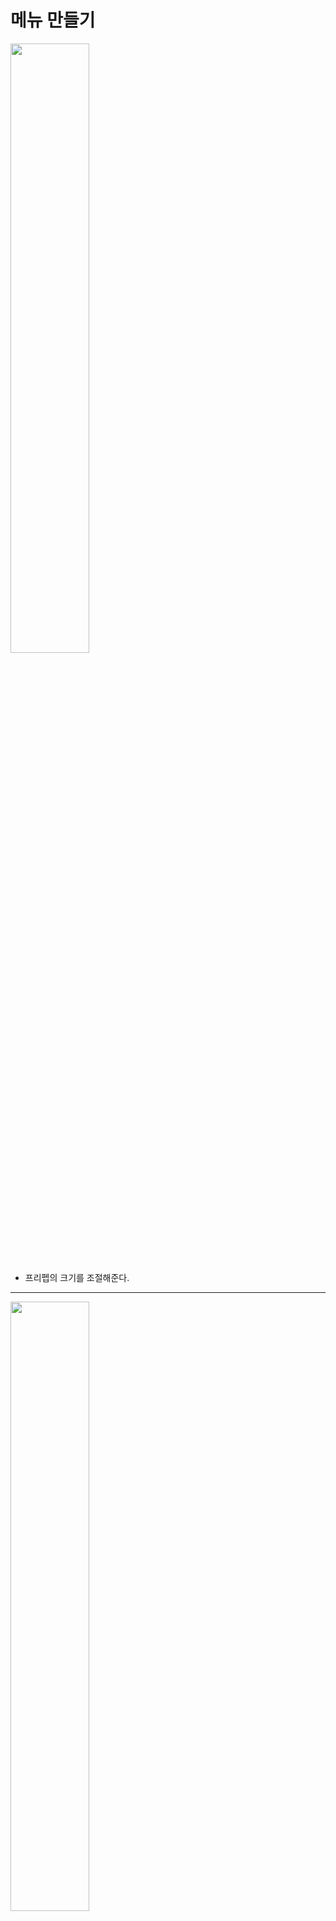 메뉴 만들기
=======================
<img src="https://github.com/isp829/3dunitymulty/blob/master/images/lecture3/lecture3-5/3-5-1.PNG" width="50%">  

* 프리펩의 크기를 조절해준다.  

-------------------------------------------------------------   
<img src="https://github.com/isp829/3dunitymulty/blob/master/images/lecture3/lecture3-5/3-5-2.PNG" width="50%">  
<img src="https://github.com/isp829/3dunitymulty/blob/master/images/lecture3/lecture3-5/3-5-3.PNG" width="50%">  
<img src="https://github.com/isp829/3dunitymulty/blob/master/images/lecture3/lecture3-5/3-5-4.PNG" width="50%">  
<img src="https://github.com/isp829/3dunitymulty/blob/master/images/lecture3/lecture3-5/3-5-5.PNG" width="50%">  
<img src="https://github.com/isp829/3dunitymulty/blob/master/images/lecture3/lecture3-5/3-5-6.PNG" width="50%">  
<img src="https://github.com/isp829/3dunitymulty/blob/master/images/lecture3/lecture3-5/3-5-7.PNG" width="50%">    

* launcher스크립트를 열어서 코드들을 수정해준다.
* launcher를 메서드화 시켜주고 방이름표들을 만들어주고 누르면 이동하도록 만들자. 

-------------------------------------------------------------   
```
using System.Collections;
using System.Collections.Generic;
using UnityEngine;
using Photon.Pun;//포톤 기능 사용
using TMPro;//텍스트 메쉬 프로 기능 사용
using Photon.Realtime;

public class Launcher : MonoBehaviourPunCallbacks//다른 포톤 반응 받아들이기
{
    public static Launcher Instance;//Launcher스크립트를 메서드로 사용하기 위해 선언

    [SerializeField] TMP_InputField roomNameInputField;
    [SerializeField] TMP_Text errorText;
    [SerializeField] TMP_Text roomNameText;
    [SerializeField] Transform roomListContent;
    [SerializeField] GameObject roomListItemPrefab;

    void Awake()
    {
        Instance = this;//메서드로 사용
    }
    void Start()
    {
        Debug.Log("Connecting to Master");
        PhotonNetwork.ConnectUsingSettings();//설정한 포톤 서버에 때라 마스터 서버에 연결
    }

    public override void OnConnectedToMaster()//마스터서버에 연결시 작동됨
    {
        Debug.Log("Connected to Master");
        PhotonNetwork.JoinLobby();//마스터 서버 연결시 로비로 연결
    }

    public override void OnJoinedLobby()//로비에 연결시 작동
    {
        MenuManager.Instance.OpenMenu("title");//로비에 들어오면 타이틀 메뉴 키기
        Debug.Log("Joined Lobby");
    }
    public void CreateRoom()//방만들기
    {
        if (string.IsNullOrEmpty(roomNameInputField.text))
        {
            return;//방 이름이 빈값이면 방 안만들어짐
        }
        PhotonNetwork.CreateRoom(roomNameInputField.text);//포톤 네트워크기능으로 roomNameInputField.text의 이름으로 방을 만든다.
        MenuManager.Instance.OpenMenu("loading");//로딩창 열기
    }

    public override void OnJoinedRoom()//방에 들어갔을때 작동
    {
        MenuManager.Instance.OpenMenu("room");//룸 메뉴 열기
        roomNameText.text = PhotonNetwork.CurrentRoom.Name;//들어간 방 이름표시
    }

    public override void OnCreateRoomFailed(short returnCode, string message)//방 만들기 실패시 작동
    {
        errorText.text = "Room Creation Failed: " + message;
        MenuManager.Instance.OpenMenu("error");//에러 메뉴 열기
    }

    public void LeaveRoom()
    {
        PhotonNetwork.LeaveRoom();//방떠나기 포톤 네트워크 기능
        MenuManager.Instance.OpenMenu("loading");//로딩창 열기
    }

    public void JoinRoom(RoomInfo info)
    {
        PhotonNetwork.JoinRoom(info.Name);//포톤 네트워크의 JoinRoom기능 해당이름을 가진 방으로 접속한다. 
        MenuManager.Instance.OpenMenu("loading");//로딩창 열기
    }

    public override void OnLeftRoom()//방을 떠나면 호출
    {
        MenuManager.Instance.OpenMenu("title");//방떠나기 성공시 타이틀 메뉴 호출
    }

    public override void OnRoomListUpdate(List<RoomInfo> roomList)//포톤의 룸 리스트 기능
    {
        foreach (Transform trans in roomListContent)//존재하는 모든 roomListContent
        {
            Destroy(trans.gameObject);//룸리스트 업데이트가 될때마다 싹지우기
        }
        for (int i = 0; i < roomList.Count; i++)//방갯수만큼 반복
        {
            Instantiate(roomListItemPrefab, roomListContent).GetComponent<RoomListItem>().SetUp(roomList[i]);
            //instantiate로 prefab을 roomListContent위치에 만들어주고 그 프리펩은 i번째 룸리스트가 된다. 
        }
    }
}

```

* 수정한 launcher스크립트의 전문이다. 

----------------------------
<img src="https://github.com/isp829/3dunitymulty/blob/master/images/lecture3/lecture3-5/3-5-8.PNG" width="50%">  

* Room List Item 스크립트를 만들어주자. 

-------------------------------------------------------------   
<img src="https://github.com/isp829/3dunitymulty/blob/master/images/lecture3/lecture3-5/3-5-9.PNG" width="50%">  

* 이름을 받아서 특정 방이름을 가진 방을 만들도록 코드를 짜주자. 

-------------------------------------------------------------   
<img src="https://github.com/isp829/3dunitymulty/blob/master/images/lecture3/lecture3-5/3-5-10.PNG" width="50%">  
<img src="https://github.com/isp829/3dunitymulty/blob/master/images/lecture3/lecture3-5/3-5-11.PNG" width="50%">  

* Room List Button의 프리펩으로가서 Room List Item 스크립트를 넣어주고 요소들을 넣어주자.  

-------------------------------------------------------------   
<img src="https://github.com/isp829/3dunitymulty/blob/master/images/lecture3/lecture3-5/3-5-12.PNG" width="50%">  
<img src="https://github.com/isp829/3dunitymulty/blob/master/images/lecture3/lecture3-5/3-5-13.PNG" width="50%">  

* 메뉴 스크립트를 find room menu에 넣어주고 canvas에가서 launcher에 추가한 요소들을 다 넣어주자.
* room list item prefab에는 꼭 프리펩을 넣어야된다.

----------------------------------------   
<img src="https://github.com/isp829/3dunitymulty/blob/master/images/lecture3/lecture3-5/3-5-14.PNG" width="50%">  

* 타이틀 메뉴에있는 find room button에 행동을 추가해준다.  

----------------------------------------   
<img src="https://github.com/isp829/3dunitymulty/blob/master/images/lecture3/lecture3-5/3-5-15.PNG" width="50%">  

* 실행해보면 잘된다. 

----------------------------------------   
<img src="https://github.com/isp829/3dunitymulty/blob/master/images/lecture3/lecture3-5/3-5-16.PNG" width="50%">  
<img src="https://github.com/isp829/3dunitymulty/blob/master/images/lecture3/lecture3-5/3-5-17.png" width="50%">  

* 빌드해서 테스트 하기전에 설정을 해주자. 

----------------------------------------   
<img src="https://github.com/isp829/3dunitymulty/blob/master/images/lecture3/lecture3-5/3-5-18.png" width="50%">  
<img src="https://github.com/isp829/3dunitymulty/blob/master/images/lecture3/lecture3-5/3-5-19.png" width="50%">  

* 설정다했으면 빌드해주자.  

----------------------------------------   
<img src="https://github.com/isp829/3dunitymulty/blob/master/images/lecture3/lecture3-5/3-5-20.PNG" width="50%">  
<img src="https://github.com/isp829/3dunitymulty/blob/master/images/lecture3/lecture3-5/3-5-21.PNG" width="50%">  
<img src="https://github.com/isp829/3dunitymulty/blob/master/images/lecture3/lecture3-5/3-5-22.PNG" width="50%">  

* 빌드한거랑 프로젝트에서 실행하는거 둘다 실행해보면 한쪽에서 만든방을 다른쪽이 볼 수 있고 참여할 수 있다.  

----------------------------------------   

[목차로](https://github.com/isp829/3dunitymulty/blob/master/README.md)  
[다음](https://github.com/isp829/3dunitymulty/blob/master/lecture/lecture3-6.md)  
-----------------------------
